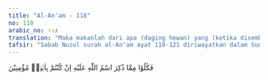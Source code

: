 ```yaml
---
title: "Al-An'am - 118"
no: 118
arabic_no: ١١٨
translation: "Maka makanlah dari apa (daging hewan) yang (ketika disembelih) disebut nama Allah, jika kamu beriman kepada ayat-ayat-Nya."
tafsir: "Sabab Nuzul surah al-An'am ayat 118-121 diriwayatkan dalam Sunan Abi Daud dan at-Tirmidzi dari Ibnu 'Abbas, beliau mengatakan, \"orang-orang datang kepada Rasul saw, mereka berkata, \"Wahai Rasulullah, apakah kita makan apa yang kita sembelih dan kita tidak makan apa yang disembelih Allah (bangkai),\" maka turunlah ayat sampai pada firman Allah Pada ayat ini Allah membolehkan kaum Muslimin makan sembelihan yang disebutkan nama Allah ketika menyembelihnya, jika mereka benar-benar beriman kepada ayat-ayat Allah. Orang-orang musyrik dan golongan-golongan lainnya telah menjadikan upacara sembelihan itu sebagai satu upacara ritual. Mereka menyertakan dasar-dasar akidah dalam upacara penyembelihan. Mereka biasa melaksanakan penyembelihan untuk mendekatkan diri kepada berhala-berhalanya dan kepada pemimpin-pemimpinnya yang didewa-dewakan. Mereka suka menyebut nama berhala yang disanjungnya ketika menyembelih hewan dan perbuatan yang semacam ini termasuk syirik (mempersekutukan Allah). Setiap penyembelihan harus ditujukan semata-mata karena Allah. Oleh sebab itu kaum Muslimin dilarang makan sembelihan kaum musyrik karena jelas sembelihan itu membawa pada kemusyrikan."
---
```

فَكُلُوْا مِمَّا ذُكِرَ اسْمُ اللّٰهِ عَلَيْهِ اِنْ كُنْتُمْ بِاٰيٰتِهٖ مُؤْمِنِيْنَ 